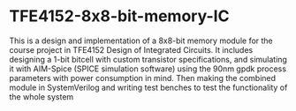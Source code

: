 # TFE4152-8x8-bit-memory-IC
This is a design and implementation of a 8x8-bit memory module for the course project in TFE4152 Design of Integrated Circuits. It includes designing a 1-bit bitcell with custom transistor specifications, and simulating it with AIM-Spice (SPICE simulation software) using the 90nm gpdk process parameters with power consumption in mind. Then making the combined module in SystemVerilog and writing test benches to test the functionality of the whole system
